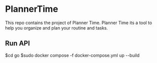 # PlannerTime
This repo contains the project of Planner Time. Planner Time its a tool to help you organize and plan your routine and tasks.

## Run API
$cd go
$sudo docker compose -f docker-compose.yml up --build
